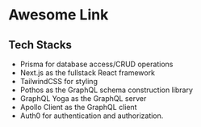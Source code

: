# Awesome Link

## Tech Stacks

- Prisma for database access/CRUD operations
- Next.js as the fullstack React framework
- TailwindCSS for styling
- Pothos as the GraphQL schema construction library
- GraphQL Yoga as the GraphQL server
- Apollo Client as the GraphQL client
- Auth0 for authentication and authorization.
